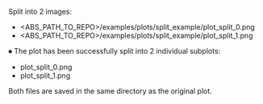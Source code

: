 Split into 2 images:

- <ABS_PATH_TO_REPO>/examples/plots/split_example/plot_split_0.png
- <ABS_PATH_TO_REPO>/examples/plots/split_example/plot_split_1.png

⏺ The plot has been successfully split into 2 individual subplots:

- plot_split_0.png
- plot_split_1.png

Both files are saved in the same directory as the original plot.
